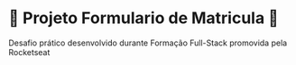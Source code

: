 # 📝 Projeto Formulario de Matricula 📝
Desafio prático desenvolvido durante Formação Full-Stack promovida pela Rocketseat
